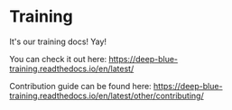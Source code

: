 # Training

It's our training docs! Yay! 

You can check it out here: https://deep-blue-training.readthedocs.io/en/latest/

Contribution guide can be found here: https://deep-blue-training.readthedocs.io/en/latest/other/contributing/
